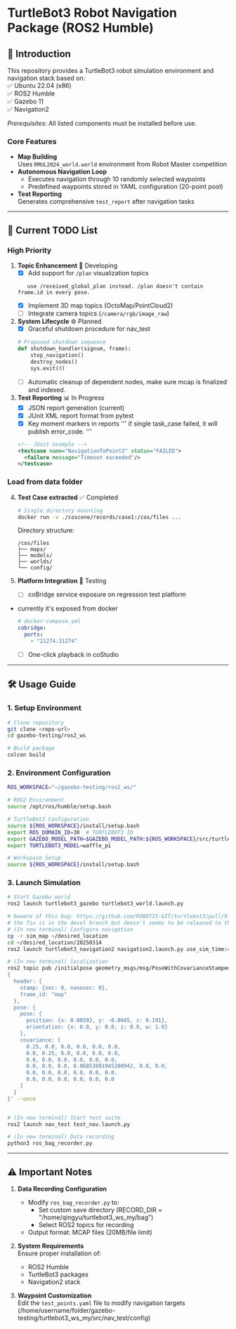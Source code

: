 # TurtleBot3 Robot Navigation Package (ROS2 Humble)

## 📖 Introduction  
This repository provides a TurtleBot3 robot simulation environment and navigation stack based on:  
✅ Ubuntu 22.04 (x86)  
✅ ROS2 Humble  
✅ Gazebo 11  
✅ Navigation2  

*Prerequisites*: All listed components must be installed before use.

### Core Features  
- **Map Building**  
  Uses `RMUL2024_world.world` environment from Robot Master competition  
- **Autonomous Navigation Loop**  
  - Executes navigation through 10 randomly selected waypoints  
  - Predefined waypoints stored in YAML configuration (20-point pool)  
- **Test Reporting**  
  Generates comprehensive `test_report` after navigation tasks  

---

## 🚧 Current TODO List

### High Priority
1. **Topic Enhancement** 🔄 Developing  
   - [x] Add support for `/plan` visualization topics
   ```
      use /received_global_plan instead. /plan doesn't contain frame.id in every pose. 
   ```
   - [x] Implement 3D map topics (OctoMap/PointCloud2)
   - [ ] Integrate camera topics (`/camera/rgb/image_raw`)

2. **System Lifecycle** ⚙️ Planned  
   - [x] Graceful shutdown procedure for nav_test
   ```python
   # Proposed shutdown sequence
   def shutdown_handler(signum, frame):
       stop_navigation()
       destroy_nodes()
       sys.exit(0)
   ```
   - [ ] Automatic cleanup of dependent nodes, make sure mcap is finalized and indexed.

3. **Test Reporting** 📊 In Progress  
   - [x] JSON report generation (current)
   - [x] JUnit XML report format from pytest
   - [x] Key moment markers in reports
         '''
         if single task_case failed, it will publish error_code.
         '''
   ```xml
   <!-- JUnit example -->
   <testcase name="NavigationToPoint2" status="FAILED">
     <failure message="Timeout exceeded"/>
   </testcase>
   ```

### Load from data folder
4. **Test Case extracted** ✅ Completed  
   ```bash
   # Single directory mounting
   docker run -v ./coscene/records/case1:/cos/files ...
   ```
   Directory structure:
   ```
   /cos/files
   ├── maps/
   ├── models/
   ├── worlds/
   └── config/
   ```

5. **Platform Integration** 🔗 Testing  
   - [ ] coBridge service exposure on regression test platform
 - currently it's exposed from docker
   ```yaml
   # docker-compose.yml
   cobridge:
     ports:
       - "21274:21274"
   ```
   - [ ] One-click playback in coStudio

---

## 🛠️ Usage Guide

### 1. Setup Environment
```bash
# Clone repository
git clone <repo-url>
cd gazebo-testing/ros2_ws

# Build package
colcon build
```

### 2. Environment Configuration
```bash
ROS_WORKSPACE="~/gazebo-testing/ros2_ws/"

# ROS2 Environment
source /opt/ros/humble/setup.bash

# TurtleBot3 Configuration
source ${ROS_WORKSPACE}/install/setup.bash
export ROS_DOMAIN_ID=30  # TURTLEBOT3 ID
export GAZEBO_MODEL_PATH=$GAZEBO_MODEL_PATH:${ROS_WORKSPACE}/src/turtlebot3_simulations/turtlebot3_gazebo/models
export TURTLEBOT3_MODEL=waffle_pi

# Workspace Setup
source ${ROS_WORKSPACE}/install/setup.bash
```

### 3. Launch Simulation
```bash
# Start Gazebo world
ros2 launch turtlebot3_gazebo turtlebot3_world.launch.py

# beware of this bug: https://github.com/ROBOTIS-GIT/turtlebot3/pull/916
# the fix is in the devel branch but doesn't seems to be released to the apt source
# (In new terminal) Configure navigation
cp -r sim_map ~/desired_location
cd ~/desired_location/20250314
ros2 launch turtlebot3_navigation2 navigation2.launch.py use_sim_time:=true map:=normal.yaml

# (In new terminal) localization
ros2 topic pub /initialpose geometry_msgs/msg/PoseWithCovarianceStamped '
{
  header: {
    stamp: {sec: 0, nanosec: 0},
    frame_id: "map"
  },
  pose: {
    pose: {
      position: {x: 0.00392, y: -0.0045, z: 0.191},                       
      orientation: {x: 0.0, y: 0.0, z: 0.0, w: 1.0}                     
    },
    covariance: [
      0.25, 0.0, 0.0, 0.0, 0.0, 0.0,                          
      0.0, 0.25, 0.0, 0.0, 0.0, 0.0,           
      0.0, 0.0, 0.0, 0.0, 0.0, 0.0,
      0.0, 0.0, 0.0, 0.06853891945200942, 0.0, 0.0,                     
      0.0, 0.0, 0.0, 0.0, 0.0, 0.0,
      0.0, 0.0, 0.0, 0.0, 0.0, 0.0
    ]
  }
}' --once


# (In new terminal) Start test suite
ros2 launch nav_test test_nav.launch.py

# (In new terminal) Data recording
python3 ros_bag_recorder.py
```

---

## ⚠️ Important Notes
1. **Data Recording Configuration**  
   - Modify `ros_bag_recorder.py` to:  
     - Set custom save directory  (RECORD_DIR = "/home/qingyu/turtlebot3_ws_my/bag") 
     - Select ROS2 topics for recording  
   - Output format: MCAP files (20MB/file limit)  

2. **System Requirements**  
   Ensure proper installation of:  
   - ROS2 Humble  
   - TurtleBot3 packages  
   - Navigation2 stack  

3. **Waypoint Customization**  
   Edit the `test_points.yaml` file to modify navigation targets (/home/username/folder/gazebo-testing/turtlebot3_ws_my/src/nav_test/config)
